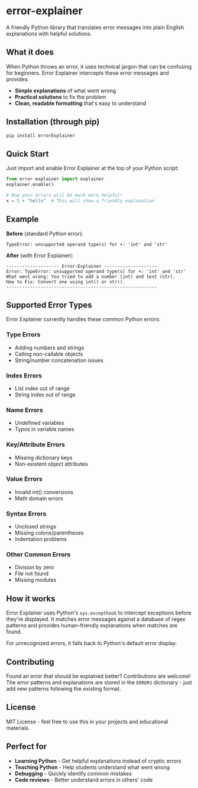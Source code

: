 # error-explainer

A friendly Python library that translates error messages into plain English explanations with helpful solutions.

## What it does

When Python throws an error, it uses technical jargon that can be confusing for beginners. Error Explainer intercepts these error messages and provides:

- **Simple explanations** of what went wrong
- **Practical solutions** to fix the problem
- **Clean, readable formatting** that's easy to understand

## Installation (through pip)

```bash
pip install errorExplainer
```

## Quick Start

Just import and enable Error Explainer at the top of your Python script:

```python
from error-explainer import explainer
explainer.enable()

# Now your errors will be much more helpful!
x = 5 + "hello"  # This will show a friendly explanation
```

## Example

**Before** (standard Python error):

```
TypeError: unsupported operand type(s) for +: 'int' and 'str'
```

**After** (with Error Explainer):

```
-------------------- Error-Explainer --------------------
Error: TypeError: unsupported operand type(s) for +: 'int' and 'str'
What went wrong: You tried to add a number (int) and text (str).
How to Fix: Convert one using int() or str().
---------------------------------------------------------
```

## Supported Error Types

Error Explainer currently handles these common Python errors:

### Type Errors

- Adding numbers and strings
- Calling non-callable objects
- String/number concatenation issues

### Index Errors

- List index out of range
- String index out of range

### Name Errors

- Undefined variables
- Typos in variable names

### Key/Attribute Errors

- Missing dictionary keys
- Non-existent object attributes

### Value Errors

- Invalid int() conversions
- Math domain errors

### Syntax Errors

- Unclosed strings
- Missing colons/parentheses
- Indentation problems

### Other Common Errors

- Division by zero
- File not found
- Missing modules

## How it works

Error Explainer uses Python's `sys.excepthook` to intercept exceptions before they're displayed. It matches error messages against a database of regex patterns and provides human-friendly explanations when matches are found.

For unrecognized errors, it falls back to Python's default error display.

## Contributing

Found an error that should be explained better? Contributions are welcome! The error patterns and explanations are stored in the `ERRORS` dictionary - just add new patterns following the existing format.

## License

MIT License - feel free to use this in your projects and educational materials.

## Perfect for

- **Learning Python** - Get helpful explanations instead of cryptic errors
- **Teaching Python** - Help students understand what went wrong
- **Debugging** - Quickly identify common mistakes
- **Code reviews** - Better understand errors in others' code
